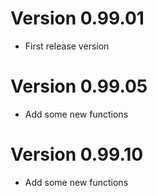 # Version 0.99.01

* First release version

# Version 0.99.05

* Add some new functions

# Version 0.99.10

* Add some new functions
